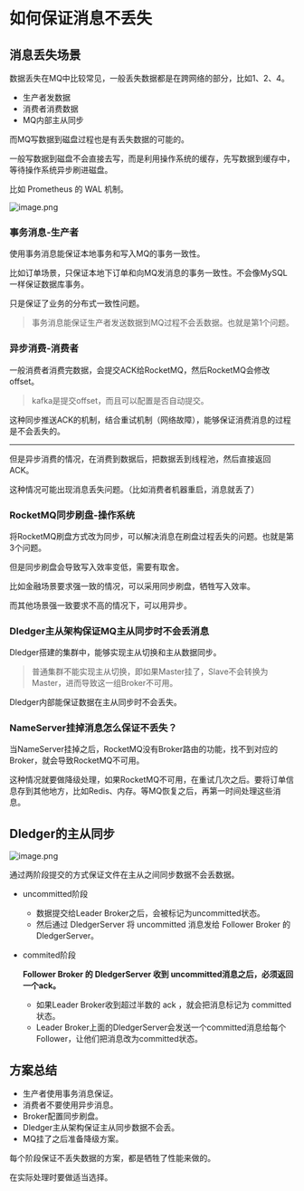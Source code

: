 # 如何保证消息不丢失

## 消息丢失场景

数据丢失在MQ中比较常见，一般丢失数据都是在跨网络的部分，比如1、2、4。

- 生产者发数据
- 消费者消费数据
- MQ内部主从同步

而MQ写数据到磁盘过程也是有丢失数据的可能的。

一般写数据到磁盘不会直接去写，而是利用操作系统的缓存，先写数据到缓存中，等待操作系统异步刷进磁盘。

比如 Prometheus 的 WAL 机制。

![image.png](https://s2.loli.net/2025/06/27/TeS3nRNvd14aDky.png)

### 事务消息-生产者

使用事务消息能保证本地事务和写入MQ的事务一致性。

比如订单场景，只保证本地下订单和向MQ发消息的事务一致性。不会像MySQL一样保证数据库事务。

只是保证了业务的分布式一致性问题。

> 事务消息能保证生产者发送数据到MQ过程不会丢数据。也就是第1个问题。
> 

### 异步消费-消费者

一般消费者消费完数据，会提交ACK给RocketMQ，然后RocketMQ会修改offset。

> kafka是提交offset，而且可以配置是否自动提交。
> 

这种同步推送ACK的机制，结合重试机制（网络故障），能够保证消费消息的过程是不会丢失的。

---

但是异步消费的情况，在消费到数据后，把数据丢到线程池，然后直接返回ACK。

这种情况可能出现消息丢失问题。（比如消费者机器重启，消息就丢了）

### RocketMQ同步刷盘-操作系统

将RocketMQ刷盘方式改为同步，可以解决消息在刷盘过程丢失的问题。也就是第3个问题。

但是同步刷盘会导致写入效率变低，需要有取舍。

比如金融场景要求强一致的情况，可以采用同步刷盘，牺牲写入效率。

而其他场景强一致要求不高的情况下，可以用异步。

### Dledger主从架构保证MQ主从同步时不会丢消息

Dledger搭建的集群中，能够实现主从切换和主从数据同步。

> 普通集群不能实现主从切换，即如果Master挂了，Slave不会转换为Master，进而导致这一组Broker不可用。
> 

Dledger内部能保证数据在主从同步时不会丢失。

### NameServer挂掉消息怎么保证不丢失？

当NameServer挂掉之后，RocketMQ没有Broker路由的功能，找不到对应的Broker，就会导致RocketMQ不可用。

这种情况就要做降级处理，如果RocketMQ不可用，在重试几次之后。要将订单信息存到其他地方，比如Redis、内存。等MQ恢复之后，再第一时间处理这些消息。

## Dledger的主从同步

![image.png](https://s2.loli.net/2025/06/27/nUBH5sVE7dj3mFI.png)

通过两阶段提交的方式保证文件在主从之间同步数据不会丢数据。

- uncommitted阶段
    - 数据提交给Leader Broker之后，会被标记为uncommitted状态。
    - 然后通过 DledgerServer 将 uncommitted 消息发给 Follower Broker 的 DledgerServer。
- commited阶段
  
    **Follower Broker 的 DledgerServer 收到 uncommitted消息之后，必须返回一个ack。**
    
    - 如果Leader Broker收到超过半数的 ack ，就会把消息标记为 committed状态。
    - Leader Broker上面的DledgerServer会发送一个committed消息给每个Follower，让他们把消息改为committed状态。

## 方案总结

- 生产者使用事务消息保证。
- 消费者不要使用异步消息。
- Broker配置同步刷盘。
- Dledger主从架构保证主从同步数据不会丢。
- MQ挂了之后准备降级方案。

每个阶段保证不丢失数据的方案，都是牺牲了性能来做的。

在实际处理时要做适当选择。